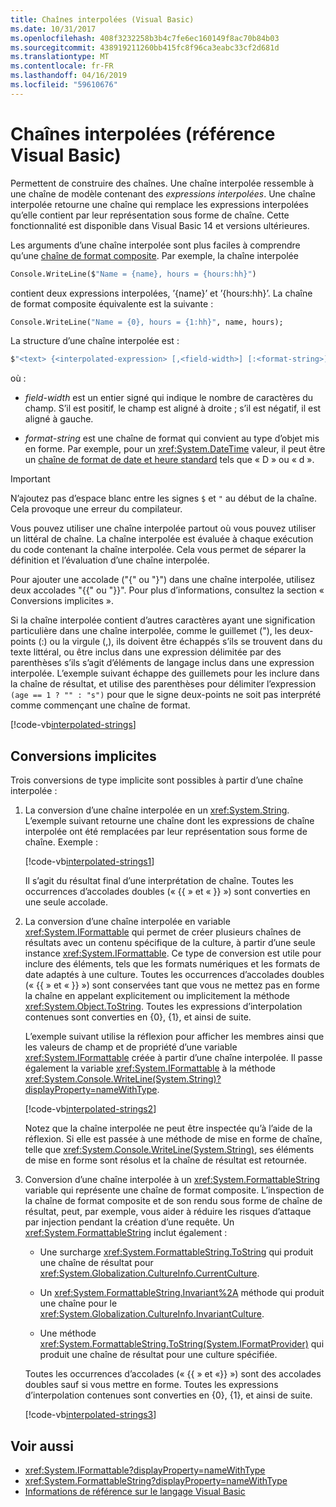 ```yaml
---
title: Chaînes interpolées (Visual Basic)
ms.date: 10/31/2017
ms.openlocfilehash: 408f3232258b3b4c7fe6ec160149f8ac70b84b03
ms.sourcegitcommit: 438919211260bb415fc8f96ca3eabc33cf2d681d
ms.translationtype: MT
ms.contentlocale: fr-FR
ms.lasthandoff: 04/16/2019
ms.locfileid: "59610676"
---
```

# <a name="interpolated-strings-visual-basic-reference"></a>Chaînes interpolées (référence Visual Basic)

Permettent de construire des chaînes.  Une chaîne interpolée ressemble à une chaîne de modèle contenant des *expressions interpolées*.  Une chaîne interpolée retourne une chaîne qui remplace les expressions interpolées qu’elle contient par leur représentation sous forme de chaîne. Cette fonctionnalité est disponible dans Visual Basic 14 et versions ultérieures.

Les arguments d’une chaîne interpolée sont plus faciles à comprendre qu’une [chaîne de format composite](../../../../standard/base-types/composite-formatting.md#composite-format-string).  Par exemple, la chaîne interpolée

```vb
Console.WriteLine($"Name = {name}, hours = {hours:hh}")
```

contient deux expressions interpolées, ’{name}’ et ’{hours:hh}’. La chaîne de format composite équivalente est la suivante :

```vb
Console.WriteLine("Name = {0}, hours = {1:hh}", name, hours);
```

La structure d’une chaîne interpolée est :

```vb
$"<text> {<interpolated-expression> [,<field-width>] [:<format-string>] } <text> ..."
```

où :

- *field-width* est un entier signé qui indique le nombre de caractères du champ. S’il est positif, le champ est aligné à droite ; s’il est négatif, il est aligné à gauche.

- *format-string* est une chaîne de format qui convient au type d’objet mis en forme. Par exemple, pour un <xref:System.DateTime> valeur, il peut être un [chaîne de format de date et heure standard](~/docs/standard/base-types/standard-date-and-time-format-strings.md) tels que « D » ou « d ».

> [!IMPORTANT]
> N’ajoutez pas d’espace blanc entre les signes `$` et `"` au début de la chaîne. Cela provoque une erreur du compilateur.

Vous pouvez utiliser une chaîne interpolée partout où vous pouvez utiliser un littéral de chaîne.  La chaîne interpolée est évaluée à chaque exécution du code contenant la chaîne interpolée. Cela vous permet de séparer la définition et l’évaluation d’une chaîne interpolée.

Pour ajouter une accolade ("{" ou "}") dans une chaîne interpolée, utilisez deux accolades "{{" ou "}}".  Pour plus d’informations, consultez la section « Conversions implicites ».

Si la chaîne interpolée contient d’autres caractères ayant une signification particulière dans une chaîne interpolée, comme le guillemet ("), les deux-points (:) ou la virgule (,), ils doivent être échappés s’ils se trouvent dans du texte littéral, ou être inclus dans une expression délimitée par des parenthèses s’ils s’agit d’éléments de langage inclus dans une expression interpolée. L’exemple suivant échappe des guillemets pour les inclure dans la chaîne de résultat, et utilise des parenthèses pour délimiter l’expression `(age == 1 ? "" : "s")` pour que le signe deux-points ne soit pas interprété comme commençant une chaîne de format.

[!code-vb[interpolated-strings](../../../../../samples/snippets/visualbasic/programming-guide/language-features/strings/interpolated-strings4.vb)]

## <a name="implicit-conversions"></a>Conversions implicites

Trois conversions de type implicite sont possibles à partir d’une chaîne interpolée :

1. La conversion d’une chaîne interpolée en un <xref:System.String>. L’exemple suivant retourne une chaîne dont les expressions de chaîne interpolée ont été remplacées par leur représentation sous forme de chaîne. Exemple :

   [!code-vb[interpolated-strings1](../../../../../samples/snippets/visualbasic/programming-guide/language-features/strings/interpolated-strings1.vb)]

   Il s’agit du résultat final d’une interprétation de chaîne. Toutes les occurrences d’accolades doubles (« {{ » et « }} ») sont converties en une seule accolade.

2. La conversion d’une chaîne interpolée en variable <xref:System.IFormattable> qui permet de créer plusieurs chaînes de résultats avec un contenu spécifique de la culture, à partir d’une seule instance <xref:System.IFormattable>. Ce type de conversion est utile pour inclure des éléments, tels que les formats numériques et les formats de date adaptés à une culture.  Toutes les occurrences d’accolades doubles (« {{ » et « }} ») sont conservées tant que vous ne mettez pas en forme la chaîne en appelant explicitement ou implicitement la méthode <xref:System.Object.ToString>.  Toutes les expressions d’interpolation contenues sont converties en {0}, {1}, et ainsi de suite.

   L’exemple suivant utilise la réflexion pour afficher les membres ainsi que les valeurs de champ et de propriété d’une variable <xref:System.IFormattable> créée à partir d’une chaîne interpolée. Il passe également la variable <xref:System.IFormattable> à la méthode <xref:System.Console.WriteLine(System.String)?displayProperty=nameWithType>.

   [!code-vb[interpolated-strings2](../../../../../samples/snippets/visualbasic/programming-guide/language-features/strings/interpolated-strings2.vb)]

   Notez que la chaîne interpolée ne peut être inspectée qu’à l’aide de la réflexion. Si elle est passée à une méthode de mise en forme de chaîne, telle que <xref:System.Console.WriteLine(System.String)>, ses éléments de mise en forme sont résolus et la chaîne de résultat est retournée.

3. Conversion d’une chaîne interpolée à un <xref:System.FormattableString> variable qui représente une chaîne de format composite. L’inspection de la chaîne de format composite et de son rendu sous forme de chaîne de résultat, peut, par exemple, vous aider à réduire les risques d’attaque par injection pendant la création d’une requête. Un <xref:System.FormattableString> inclut également :

      - Une surcharge <xref:System.FormattableString.ToString> qui produit une chaîne de résultat pour <xref:System.Globalization.CultureInfo.CurrentCulture>.

      - Un <xref:System.FormattableString.Invariant%2A> méthode qui produit une chaîne pour le <xref:System.Globalization.CultureInfo.InvariantCulture>.

      - Une méthode <xref:System.FormattableString.ToString(System.IFormatProvider)> qui produit une chaîne de résultat pour une culture spécifiée.

    Toutes les occurrences d’accolades (« {{ » et «}} ») sont des accolades doubles sauf si vous mettre en forme.  Toutes les expressions d’interpolation contenues sont converties en {0}, {1}, et ainsi de suite.

   [!code-vb[interpolated-strings3](../../../../../samples/snippets/visualbasic/programming-guide/language-features/strings/interpolated-strings3.vb)]

## <a name="see-also"></a>Voir aussi

- <xref:System.IFormattable?displayProperty=nameWithType>
- <xref:System.FormattableString?displayProperty=nameWithType>
- [Informations de référence sur le langage Visual Basic](index.md)

